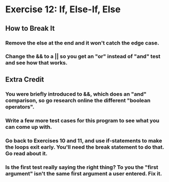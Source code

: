 # Exercise 12: If, Else-If, Else
## How to Break It
### Remove the else at the end and it won't catch the edge case.
### Change the && to a || so you get an "or" instead of "and" test and see how that works.
## Extra Credit
### You were briefly introduced to &&, which does an "and" comparison, so go research online the different "boolean operators".
### Write a few more test cases for this program to see what you can come up with.
### Go back to Exercises 10 and 11, and use if-statements to make the loops exit early. You'll need the break statement to do that. Go read about it.
### Is the first test really saying the right thing? To you the "first argument" isn't the same first argument a user entered. Fix it.
